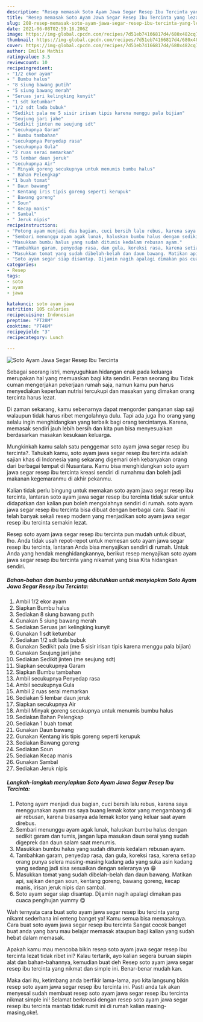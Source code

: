 ```yaml
---
description: "Resep memasak Soto Ayam Jawa Segar Resep Ibu Tercinta yang lezat dan Mudah Dibuat"
title: "Resep memasak Soto Ayam Jawa Segar Resep Ibu Tercinta yang lezat dan Mudah Dibuat"
slug: 208-resep-memasak-soto-ayam-jawa-segar-resep-ibu-tercinta-yang-lezat-dan-mudah-dibuat
date: 2021-06-08T02:59:16.206Z
image: https://img-global.cpcdn.com/recipes/7d51eb74166817d4/680x482cq70/soto-ayam-jawa-segar-resep-ibu-tercinta-foto-resep-utama.jpg
thumbnail: https://img-global.cpcdn.com/recipes/7d51eb74166817d4/680x482cq70/soto-ayam-jawa-segar-resep-ibu-tercinta-foto-resep-utama.jpg
cover: https://img-global.cpcdn.com/recipes/7d51eb74166817d4/680x482cq70/soto-ayam-jawa-segar-resep-ibu-tercinta-foto-resep-utama.jpg
author: Emilie Mathis
ratingvalue: 3.5
reviewcount: 10
recipeingredient:
- "1/2 ekor ayam"
- " Bumbu halus"
- "8 siung bawang putih"
- "5 siung bawang merah"
- "Seruas jari kelingking kunyit"
- "1 sdt ketumbar"
- "1/2 sdt lada bubuk"
- "Sedikit pala me 5 sisir irisan tipis karena menggu pala bijian"
- "Seujung jari jahe"
- "Sedikit jinten me seujung sdt"
- "secukupnya Garam"
- " Bumbu tambahan"
- "secukupnya Penyedap rasa"
- "secukupnya Gula"
- "2 ruas serai memarkan"
- "5 lembar daun jeruk"
- "secukupnya Air"
- " Minyak goreng secukupnya untuk menumis bumbu halus"
- " Bahan Pelengkap"
- "1 buah tomat"
- " Daun bawang"
- " Kentang iris tipis goreng seperti kerupuk"
- " Bawang goreng"
- " Soun"
- " Kecap manis"
- " Sambal"
- " Jeruk nipis"
recipeinstructions:
- "Potong ayam menjadi dua bagian, cuci bersih lalu rebus, karena saya menggunakan ayam ras saya buang lemak kotor yang mengambang di air rebusan, karena biasanya ada lemak kotor yang keluar saat ayam direbus."
- "Sembari menunggu ayam agak lunak, haluskan bumbu halus dengan sedikit garam dan tumis, jangan lupa masukan daun serai yang sudah digeprek dan daun salam saat menumis."
- "Masukkan bumbu halus yang sudah ditumis kedalam rebusan ayam."
- "Tambahkan garam, penyedap rasa, dan gula, koreksi rasa, karena setiap orang punya selera masing-masing kadang ada yang suka asin kadang yang sedang jadi sisa sesuaikan dengan seleranya ya 😁"
- "Masukkan tomat yang sudah dibelah-belah dan daun bawang. Matikan api, sajikan dengan soun, kentang goreng, bawang goreng, kecap manis, irisan jeruk nipis dan sambal."
- "Soto ayam segar siap disantap. Dijamin nagih apalagi dimakan pas cuaca penghujan yummy 😋"
categories:
- Resep
tags:
- soto
- ayam
- jawa

katakunci: soto ayam jawa 
nutrition: 105 calories
recipecuisine: Indonesian
preptime: "PT28M"
cooktime: "PT46M"
recipeyield: "3"
recipecategory: Lunch

---
```



![Soto Ayam Jawa Segar Resep Ibu Tercinta](https://img-global.cpcdn.com/recipes/7d51eb74166817d4/680x482cq70/soto-ayam-jawa-segar-resep-ibu-tercinta-foto-resep-utama.jpg)

Sebagai seorang istri, menyuguhkan hidangan enak pada keluarga merupakan hal yang memuaskan bagi kita sendiri. Peran seorang ibu Tidak cuman mengerjakan pekerjaan rumah saja, namun kamu pun harus menyediakan keperluan nutrisi tercukupi dan masakan yang dimakan orang tercinta harus lezat.

Di zaman  sekarang, kamu sebenarnya dapat mengorder panganan siap saji walaupun tidak harus ribet mengolahnya dulu. Tapi ada juga lho orang yang selalu ingin menghidangkan yang terbaik bagi orang tercintanya. Karena, memasak sendiri jauh lebih bersih dan kita pun bisa menyesuaikan berdasarkan masakan kesukaan keluarga. 



Mungkinkah kamu salah satu penggemar soto ayam jawa segar resep ibu tercinta?. Tahukah kamu, soto ayam jawa segar resep ibu tercinta adalah sajian khas di Indonesia yang sekarang digemari oleh kebanyakan orang dari berbagai tempat di Nusantara. Kamu bisa menghidangkan soto ayam jawa segar resep ibu tercinta kreasi sendiri di rumahmu dan boleh jadi makanan kegemaranmu di akhir pekanmu.

Kalian tidak perlu bingung untuk memakan soto ayam jawa segar resep ibu tercinta, lantaran soto ayam jawa segar resep ibu tercinta tidak sukar untuk didapatkan dan kalian pun boleh mengolahnya sendiri di rumah. soto ayam jawa segar resep ibu tercinta bisa dibuat dengan berbagai cara. Saat ini telah banyak sekali resep modern yang menjadikan soto ayam jawa segar resep ibu tercinta semakin lezat.

Resep soto ayam jawa segar resep ibu tercinta pun mudah untuk dibuat, lho. Anda tidak usah repot-repot untuk memesan soto ayam jawa segar resep ibu tercinta, lantaran Anda bisa menyajikan sendiri di rumah. Untuk Anda yang hendak menghidangkannya, berikut resep menyajikan soto ayam jawa segar resep ibu tercinta yang nikamat yang bisa Kita hidangkan sendiri.

<!--inarticleads1-->

##### Bahan-bahan dan bumbu yang dibutuhkan untuk menyiapkan Soto Ayam Jawa Segar Resep Ibu Tercinta:

1. Ambil 1/2 ekor ayam
1. Siapkan  Bumbu halus
1. Sediakan 8 siung bawang putih
1. Gunakan 5 siung bawang merah
1. Sediakan Seruas jari kelingking kunyit
1. Gunakan 1 sdt ketumbar
1. Sediakan 1/2 sdt lada bubuk
1. Gunakan Sedikit pala (me 5 sisir irisan tipis karena menggu pala bijian)
1. Gunakan Seujung jari jahe
1. Sediakan Sedikit jinten (me seujung sdt)
1. Siapkan secukupnya Garam
1. Siapkan  Bumbu tambahan
1. Ambil secukupnya Penyedap rasa
1. Ambil secukupnya Gula
1. Ambil 2 ruas serai memarkan
1. Sediakan 5 lembar daun jeruk
1. Siapkan secukupnya Air
1. Ambil  Minyak goreng secukupnya untuk menumis bumbu halus
1. Sediakan  Bahan Pelengkap
1. Sediakan 1 buah tomat
1. Gunakan  Daun bawang
1. Gunakan  Kentang iris tipis goreng seperti kerupuk
1. Sediakan  Bawang goreng
1. Sediakan  Soun
1. Sediakan  Kecap manis
1. Gunakan  Sambal
1. Sediakan  Jeruk nipis




<!--inarticleads2-->

##### Langkah-langkah menyiapkan Soto Ayam Jawa Segar Resep Ibu Tercinta:

1. Potong ayam menjadi dua bagian, cuci bersih lalu rebus, karena saya menggunakan ayam ras saya buang lemak kotor yang mengambang di air rebusan, karena biasanya ada lemak kotor yang keluar saat ayam direbus.
1. Sembari menunggu ayam agak lunak, haluskan bumbu halus dengan sedikit garam dan tumis, jangan lupa masukan daun serai yang sudah digeprek dan daun salam saat menumis.
1. Masukkan bumbu halus yang sudah ditumis kedalam rebusan ayam.
1. Tambahkan garam, penyedap rasa, dan gula, koreksi rasa, karena setiap orang punya selera masing-masing kadang ada yang suka asin kadang yang sedang jadi sisa sesuaikan dengan seleranya ya 😁
1. Masukkan tomat yang sudah dibelah-belah dan daun bawang. Matikan api, sajikan dengan soun, kentang goreng, bawang goreng, kecap manis, irisan jeruk nipis dan sambal.
1. Soto ayam segar siap disantap. Dijamin nagih apalagi dimakan pas cuaca penghujan yummy 😋




Wah ternyata cara buat soto ayam jawa segar resep ibu tercinta yang nikamt sederhana ini enteng banget ya! Kamu semua bisa memasaknya. Cara buat soto ayam jawa segar resep ibu tercinta Sangat cocok banget buat anda yang baru mau belajar memasak ataupun bagi kalian yang sudah hebat dalam memasak.

Apakah kamu mau mencoba bikin resep soto ayam jawa segar resep ibu tercinta lezat tidak ribet ini? Kalau tertarik, ayo kalian segera buruan siapin alat dan bahan-bahannya, kemudian buat deh Resep soto ayam jawa segar resep ibu tercinta yang nikmat dan simple ini. Benar-benar mudah kan. 

Maka dari itu, ketimbang anda berfikir lama-lama, ayo kita langsung bikin resep soto ayam jawa segar resep ibu tercinta ini. Pasti anda tak akan menyesal sudah membuat resep soto ayam jawa segar resep ibu tercinta nikmat simple ini! Selamat berkreasi dengan resep soto ayam jawa segar resep ibu tercinta mantab tidak rumit ini di rumah kalian masing-masing,oke!.

